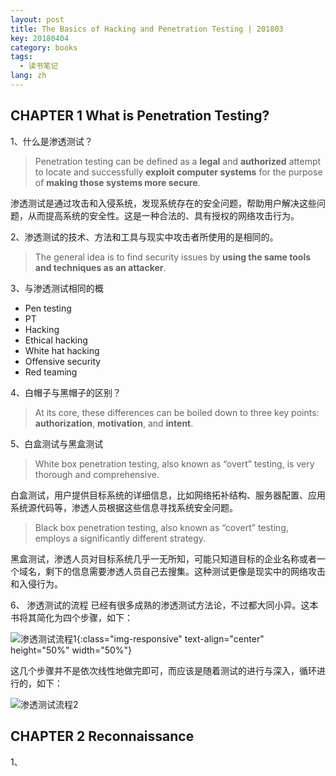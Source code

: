 ```yaml
---
layout: post
title: The Basics of Hacking and Penetration Testing | 201803
key: 20180404
category: books
tags:
  - 读书笔记
lang: zh
---
```


CHAPTER 1 What is Penetration Testing?
--------------------------------------

1、什么是渗透测试？
> Penetration testing can be defined as a **legal** and **authorized** attempt to locate and successfully **exploit computer systems** for the purpose of **making those systems more secure**.

渗透测试是通过攻击和入侵系统，发现系统存在的安全问题，帮助用户解决这些问题，从而提高系统的安全性。这是一种合法的、具有授权的网络攻击行为。

2、渗透测试的技术、方法和工具与现实中攻击者所使用的是相同的。

> The general idea is to find security issues by **using the same tools and techniques as an attacker**.

3、与渗透测试相同的概

 - Pen testing
 - PT
 - Hacking
 - Ethical hacking
 - White hat hacking
 - Offensive security
 - Red teaming

4、白帽子与黑帽子的区别？

> At its core, these differences can be boiled down to three key points: **authorization**, **motivation**, and **intent**.

5、白盒测试与黑盒测试

> White box penetration testing, also known as “overt” testing, is very thorough and comprehensive.

白盒测试，用户提供目标系统的详细信息，比如网络拓补结构、服务器配置、应用系统源代码等，渗透人员根据这些信息寻找系统安全问题。

> Black box penetration testing, also known as “covert” testing, employs a significantly different strategy.

黑盒测试，渗透人员对目标系统几乎一无所知，可能只知道目标的企业名称或者一个域名，剩下的信息需要渗透人员自己去搜集。这种测试更像是现实中的网络攻击和入侵行为。

6、 渗透测试的流程
已经有很多成熟的渗透测试方法论，不过都大同小异。这本书将其简化为四个步骤，如下：

![渗透测试流程1](https://github.com/victor-infosec/victor-infosec.github.io/raw/master/_posts/books/The-Basics-of-Hacking-and-Penetration-Testing/1.png){:class="img-responsive" text-align="center" height="50%" width="50%"}

这几个步骤并不是依次线性地做完即可，而应该是随着测试的进行与深入，循环进行的，如下：

![渗透测试流程2](https://github.com/victor-infosec/victor-infosec.github.io/raw/master/_posts/books/The-Basics-of-Hacking-and-Penetration-Testing/2.png)

CHAPTER 2 Reconnaissance
--------------------------------------
1、

